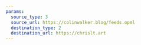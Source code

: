 ```yaml
---
params:
  source_type: 3
  source_url: https://colinwalker.blog/feeds.opml
  destination_type: 2
  destination_url: https://chrislt.art
---
```

